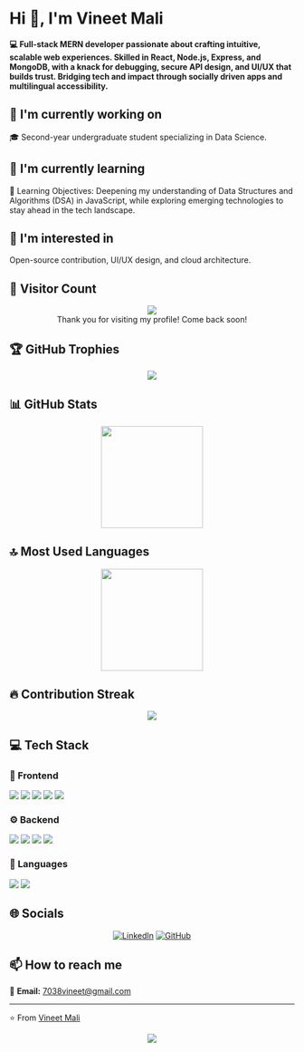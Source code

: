 # Hi 👋, I'm Vineet Mali

**💻 Full-stack MERN developer passionate about crafting intuitive, scalable web experiences. Skilled in React, Node.js, Express, and MongoDB, with a knack for debugging, secure API design, and UI/UX that builds trust. Bridging tech and impact through socially driven apps and multilingual accessibility.**

## 🔭 I'm currently working on

🎓 Second-year undergraduate student specializing in Data Science.

## 🌱 I'm currently learning

🎯 Learning Objectives: Deepening my understanding of Data Structures and Algorithms (DSA) in JavaScript, while exploring emerging technologies to stay ahead in the tech landscape.

## 👀 I'm interested in

Open-source contribution, UI/UX design, and cloud architecture.

## 👀 Visitor Count

<!-- ⚠️ Important: Replace '48vineet' with your actual GitHub username in the URL below -->
<p align="center">
  <img src="https://komarev.com/ghpvc/?username=48vineet&style=for-the-badge" />
  <br>Thank you for visiting my profile! Come back soon!
</p>

## 🏆 GitHub Trophies

<!-- ⚠️ Important: Replace '48vineet' with your actual GitHub username in the URL below -->
<p align="center">
  <img src="https://github-profile-trophy.vercel.app/?username=48vineet&theme=flat&column=7&margin-w=15&margin-h=15" />
</p>

## 📊 GitHub Stats

<!-- ⚠️ Important: Replace '48vineet' with your actual GitHub username in the URL below -->
<div align="center">
  <img height="180em" src="https://github-readme-stats.vercel.app/api?username=48vineet&show_icons=true&theme=default&include_all_commits=true&count_private=true"/>
</div>

## 🔝 Most Used Languages

<!-- ⚠️ Important: Replace '48vineet' with your actual GitHub username in the URL below -->
<div align="center">
  <img height="180em" src="https://github-readme-stats.vercel.app/api/top-langs/?username=48vineet&layout=compact&langs_count=10&theme=default"/>
</div>

## 🔥 Contribution Streak

<!-- ⚠️ Important: Replace '48vineet' with your actual GitHub username in the URL below -->
<div align="center">
  <img src="https://github-readme-streak-stats.herokuapp.com/?user=48vineet&theme=default&hide_border=false" />
</div>

## 💻 Tech Stack

### 🎨 Frontend

<img src="https://img.shields.io/badge/React-ff69b4?style=for-the-badge&logo=react&logoColor=white" /> <img src="https://img.shields.io/badge/HTML5-ff69b4?style=for-the-badge&logo=html5&logoColor=white" /> <img src="https://img.shields.io/badge/CSS3-ff69b4?style=for-the-badge&logo=css3&logoColor=white" /> <img src="https://img.shields.io/badge/Tailwind-ff69b4?style=for-the-badge&logo=tailwind&logoColor=white" /> <img src="https://img.shields.io/badge/Bootstrap-ff69b4?style=for-the-badge&logo=bootstrap&logoColor=white" /> 

### ⚙️ Backend

<img src="https://img.shields.io/badge/Express-4169e1?style=for-the-badge&logo=express&logoColor=white" /> <img src="https://img.shields.io/badge/Node.js-4169e1?style=for-the-badge&logo=node.js&logoColor=white" /> <img src="https://img.shields.io/badge/MongoDB-4169e1?style=for-the-badge&logo=mongodb&logoColor=white" /> <img src="https://img.shields.io/badge/MySQL-4169e1?style=for-the-badge&logo=mysql&logoColor=white" /> 

### 💬 Languages

<img src="https://img.shields.io/badge/JavaScript-FFA500?style=for-the-badge&logo=javascript&logoColor=white" /> <img src="https://img.shields.io/badge/C-FFA500?style=for-the-badge&logo=c&logoColor=white" /> 

## 🌐 Socials

<div align="center">

[![LinkedIn](https://img.shields.io/badge/LinkedIn-%230077B5.svg?logo=linkedin&logoColor=white)](https://www.linkedin.com/in/48-vineet/) [![GitHub](https://img.shields.io/badge/GitHub-%23121011.svg?logo=github&logoColor=white)](https://github.com/48vineet) 

</div>

## 📫 How to reach me

<div align="left">

📧 **Email:** [7038vineet@gmail.com](mailto:7038vineet@gmail.com)

</div>

---
⭐️ From [Vineet Mali](https://github.com/48vineet)

<!-- Profile views counter -->
<div align="center">
  <img src="https://komarev.com/ghpvc/?username=48vineet&style=for-the-badge" />
</div>

